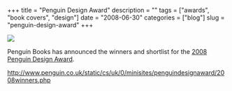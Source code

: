 +++
title = "Penguin Design Award"
description = ""
tags = ["awards", "book covers", "design"]
date = "2008-06-30"
categories = ["blog"]
slug = "penguin-design-award"
+++



  <div class="notebook-screenshot"><a href="http://www.penguin.co.uk/static/cs/uk/0/minisites/penguindesignaward/2008winners.php"><img src="/media/bluga/wt4868f3bb8c0ba.jpg"/></a></div><p>Penguin Books has announced the winners and shortlist for the <a href="http://www.penguin.co.uk/static/cs/uk/0/minisites/penguindesignaward/2008winners.php">2008 Penguin Design Award</a>.</p>
    
  <a href="http://www.penguin.co.uk/static/cs/uk/0/minisites/penguindesignaward/2008winners.php">http://www.penguin.co.uk/static/cs/uk/0/minisites/penguindesignaward/2008winners.php</a>
